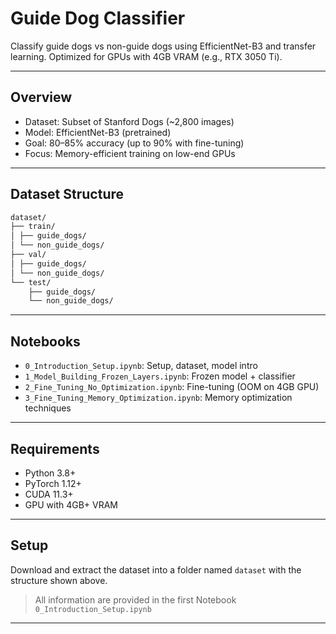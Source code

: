 # Guide Dog Classifier

Classify guide dogs vs non-guide dogs using EfficientNet-B3 and transfer learning. Optimized for GPUs with 4GB VRAM (e.g., RTX 3050 Ti).

---

## Overview

- Dataset: Subset of Stanford Dogs (~2,800 images)  
- Model: EfficientNet-B3 (pretrained)  
- Goal: 80–85% accuracy (up to 90% with fine-tuning)  
- Focus: Memory-efficient training on low-end GPUs  

---

## Dataset Structure
```bash
dataset/
├── train/
│ ├── guide_dogs/
│ └── non_guide_dogs/
├── val/
│ ├── guide_dogs/
│ └── non_guide_dogs/
└── test/
    ├── guide_dogs/
    └── non_guide_dogs/
```

---

## Notebooks

- `0_Introduction_Setup.ipynb`: Setup, dataset, model intro  
- `1_Model_Building_Frozen_Layers.ipynb`: Frozen model + classifier  
- `2_Fine_Tuning_No_Optimization.ipynb`: Fine-tuning (OOM on 4GB GPU)  
- `3_Fine_Tuning_Memory_Optimization.ipynb`: Memory optimization techniques  

---

## Requirements

- Python 3.8+  
- PyTorch 1.12+  
- CUDA 11.3+  
- GPU with 4GB+ VRAM  

---

## Setup

Download and extract the dataset into a folder named `dataset` with the structure shown above.

> All information are provided in the first Notebook `0_Introduction_Setup.ipynb`

---

